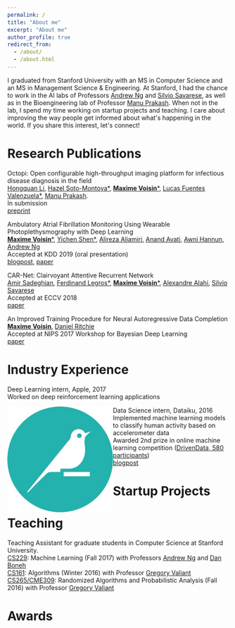 ```yaml
---
permalink: /
title: "About me"
excerpt: "About me"
author_profile: true
redirect_from: 
  - /about/
  - /about.html
---
```


I graduated from Stanford University with an MS in Computer Science and an MS in Management Science & Engineering. At Stanford, I had the chance to work in the AI labs of Professors 
<a href="https://stanfordmlgroup.github.io/">Andrew Ng</a> and 
<a href="http://cvgl.stanford.edu/silvio/">Silvio Savarese</a>,
as well as in the Bioengineering lab of Professor 
<a href="http://web.stanford.edu/group/prakash-lab/cgi-bin/labsite/">Manu Prakash</a>.
When not in the lab, I spend my time working on startup projects and teaching.
I care about improving the way people get informed about what's happening in the world.
If you share this interest, let's connect!

Research Publications
======
Octopi: Open configurable high-throughput imaging platform for infectious disease diagnosis in the field  
<a href="https://biox.stanford.edu/people/hongquan-li">Hongquan Li</a>,
<a href="https://www.linkedin.com/in/hazel-soto-montoya-1740a451/">Hazel Soto-Montoya\*</a>, 
<a href="https://maximevo.github.io/"> <b>Maxime Voisin</b>\*</a>, 
<a href="https://www.linkedin.com/in/lucas-fuentes-valenzuela-ab7b51b2/?originalSubdomain=be/">Lucas Fuentes Valenzuela\*</a>, 
<a href="https://bioengineering.stanford.edu/people/manu-prakash/">Manu Prakash</a>.  
In submission  
<a href="https://www.biorxiv.org/content/10.1101/684423v1/">preprint</a>  

Ambulatory Atrial Fibrillation Monitoring Using Wearable Photoplethysmography with Deep Learning  
<a href="https://maximevo.github.io/"><b>Maxime Voisin</b>\*</a>,
<a href="https://www.linkedin.com/in/yicheng-eddie-shen/">Yichen Shen\*</a>, 
<a href="https://www.linkedin.com/in/alireza-aliamiri-a5b0974/">Alireza Aliamiri</a>, 
<a href="https://www.linkedin.com/in/anand-avati-126b53a/">Anand Avati</a>, 
<a href="https://ai.stanford.edu/~awni/">Awni Hannun</a>, 
<a href="https://stanfordmlgroup.github.io/">Andrew Ng</a>  
Accepted at KDD 2019 (oral presentation)  
<a href="https://stanfordmlgroup.github.io/projects/ppg/">blogpost</a>, <a href="https://arxiv.org/abs/1811.07774"> paper </a>  

CAR-Net: Clairvoyant Attentive Recurrent Network  
<a href="https://www.linkedin.com/in/amirabs/">Amir Sadeghian</a>, 
<a href="https://www.linkedin.com/in/ferdinand-legros-174ab154/">Ferdinand Legros\*</a>, 
<a href="https://maximevo.github.io/"><b>Maxime Voisin</b>\*</a>,
<a href="http://web.stanford.edu/~alahi/">Alexandre Alahi</a>, 
<a href="http://cvgl.stanford.edu/silvio/">Silvio Savarese</a>  
Accepted at ECCV 2018  
<a href="http://openaccess.thecvf.com/content_ECCV_2018/papers/Amir_Sadeghian_CAR-Net_Clairvoyant_Attentive_ECCV_2018_paper.pdf">paper</a>  

An Improved Training Procedure for Neural Autoregressive Data Completion  
<a href="https://maximevo.github.io/"><b>Maxime Voisin</b></a>, 
<a href="https://dritchie.github.io/">Daniel Ritchie</a>  
Accepted at NIPS 2017 Workshop for Bayesian Deep Learning  
<a href="http://bayesiandeeplearning.org/2017/papers/74.pdf">paper</a>  

Industry Experience
======

<p>
	Deep Learning intern, <a style="text-decoration:none; color:inherit" href="https://www.apple.com/">Apple, 2017 <br />
	Worked on deep reinforcement learning applications <br />
</p>

<img src='/images/dataiku.jpg' width="240" height="240" align="left"/> 
<p>
	Data Science intern, <a style="text-decoration:none; color:inherit" href="https://www.dataiku.com/">Dataiku</a>, 2016 <br />
	Implemented machine learning models to classify human activity based on accelerometer data <br />
	Awarded 2nd prize in online machine learning competition (<a href="https://www.drivendata.org/competitions/42/senior-data-science-safe-aging-with-sphere/">DrivenData, 580 participants</a>) <br />
	<a href="https://blog.dataiku.com/how-to-nearly-win-a-data-science-competition">blogpost</a> <br />
</p>

Startup Projects
======




Teaching
======
Teaching Assistant for graduate students in Computer Science at Stanford University.  
<a href="http://cs229.stanford.edu/">CS229</a>: 
Machine Learning (Fall 2017) with Professors <a href="http://www.andrewng.org/">Andrew Ng</a>
and <a href="http://crypto.stanford.edu/~dabo/">Dan Boneh</a>  
<a href="http://web.stanford.edu/class/cs161/">CS161</a>: 
Algorithms (Winter 2016) with Professor <a href="http://theory.stanford.edu/~valiant/">Gregory Valiant</a>  
<a href="http://theory.stanford.edu/~valiant/teaching/CS265/index.html">CS265/CME309</a>: 
Randomized Algorithms and Probabilistic Analysis (Fall 2016) with Professor <a href="http://theory.stanford.edu/~valiant/">Gregory Valiant</a>

Awards
======
